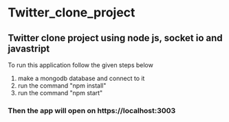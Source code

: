 # Twitter_clone_project
## Twitter clone project using node js, socket io and  javastript
To run this application follow the given steps below
1. make a mongodb database and connect to it
2. run the command "npm install"
3. run the command "npm start" 
### Then the app will open on https://localhost:3003
